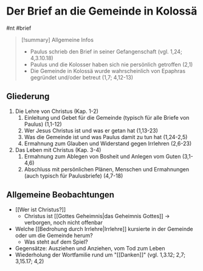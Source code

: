 # Der Brief an die Gemeinde in Kolossä

#nt #brief 

> [!summary] Allgemeine Infos
> - Paulus schrieb den Brief in seiner Gefangenschaft (vgl. 1,24; 4,3.10.18)
> - Paulus und die Kolosser haben sich nie persönlich getroffen (2,1)
> - Die Gemeinde in Kolossä wurde wahrscheinlich von Epaphras gegründet und/oder betreut (1,7; 4,12-13)

## Gliederung

1. Die Lehre von Christus (Kap. 1-2)
	1. Einleitung und Gebet für die Gemeinde (typisch für alle Briefe von Paulus) (1,1-12)
	2. Wer Jesus Christus ist und was er getan hat (1,13-23)
	3. Was die Gemeinde ist und was Paulus damit zu tun hat (1,24-2,5)
	4. Ermahnung zum Glauben und Widerstand gegen Irrlehren (2,6-23)
2. Das Leben mit Christus (Kap. 3-4)
	1. Ermahnung zum Ablegen von Bosheit und Anlegen vom Guten (3,1-4,6)
	2. Abschluss mit persönlichen Plänen, Menschen und Ermahnungen (auch typisch für Paulusbriefe) (4,7-18)

## Allgemeine Beobachtungen

- [[Wer ist Christus?]]
	- Christus ist [[Gottes Geheimnis|das Geheimnis Gottes]] -> verborgen, noch nicht offenbar
- Welche [[Bedrohung durch Irrlehre|Irrlehre]] kursierte in der Gemeinde oder um die Gemeinde herum?
	- Was steht auf dem Spiel?
- Gegensätze: Ausziehen und Anziehen, vom Tod zum Leben
- Wiederholung der Wortfamilie rund um "[[Danken]]" (vgl. 1,3.12; 2,7; 3,15.17; 4,2)

